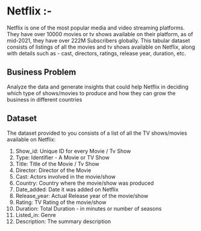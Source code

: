 # Netflix :-

Netflix is one of the most popular media and video streaming platforms. They have over 10000 movies or tv shows available on their platform, as of mid-2021, they have over 222M Subscribers globally. This tabular dataset consists of listings of all the movies and tv shows available on Netflix, along with details such as - cast, directors, ratings, release year, duration, etc.

## Business Problem

Analyze the data and generate insights that could help Netflix in deciding which type of shows/movies to produce and how they can grow the business in different countries


## Dataset
The dataset provided to you consists of a list of all the TV shows/movies available on Netflix:

1. Show_id: Unique ID for every Movie / Tv Show<br>
2. Type: Identifier - A Movie or TV Show<br>
3. Title: Title of the Movie / Tv Show<br>
4. Director: Director of the Movie<br>
5. Cast: Actors involved in the movie/show<br>
6. Country: Country where the movie/show was produced<br>
7. Date_added: Date it was added on Netflix<br>
8. Release_year: Actual Release year of the movie/show<br>
9. Rating: TV Rating of the movie/show<br>
10. Duration: Total Duration - in minutes or number of seasons<br>
11. Listed_in: Genre<br>
12. Description: The summary description<br>
